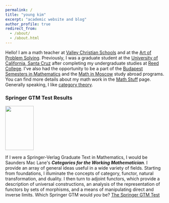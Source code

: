 ```yaml
---
permalink: /
title: "young kim"
excerpt: "academic website and blog"
author_profile: true
redirect_from: 
  - /about/
  - /about.html
---
```


Hello! I am a math teacher at [Valley Christian Schools](https://valleychristianschools.org/) and at the [Art of Problem Solving](https://aopsacademy.org/).
Previously, I was a graduate student at the [University of California, Santa Cruz](https://www.math.ucsc.edu/index.html) after completing my undergraduate studies at [Reed College](https://www.reed.edu/math/). I've also had the opportunity to be a part of the [Budapest Semesters in Mathematics](https://budapestsemesters.com/) and the [Math in Moscow](https://mathinmoscow.org/) study abroad programs. You can find more details about my math work in the [Math Stuff](/math/) page.
Generally speaking, I like [category theory](https://en.wikipedia.org/wiki/Abstract_nonsense).


### Springer GTM Test Results 
<img src="http://math.jhu.edu/~savitt/GTM/maclane.jpg" width=90 height=140 alt="">

If I were a Springer-Verlag Graduate Text in Mathematics, I would be Saunders Mac Lane's <b><i>Categories for the Working Mathematician</i></b>.
I provide an array of general ideas useful in a wide variety of fields.  Starting from foundations, I illuminate the concepts of category, functor, natural transformation, and duality.
I then turn to adjoint functors, which provide a description of universal constructions, an analysis of the representation of functors by sets of morphisms, and a means of manipulating direct and inverse limits.
Which Springer GTM would <i>you</i> be? [The Springer GTM Test](http://math.jhu.edu/~savitt/GTM.html)

